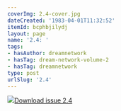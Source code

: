 ```yaml
---
coverImg: 2.4-cover.jpg
dateCreated: '1983-04-01T11:32:52'
itemId: bcphbjilydj
layout: page
name: '2.4: '
tags:
- hasAuthor: dreamnetwork
- hasTag: dream-network-volume-2
- hasTag: dreamnetwork
type: post
urlSlug: '2.4'
---
```

<img class="card-journal-img" src="../images/2.4-rect.jpg"/><a href="../files/pdfs/Volume_2/2.4-Dream-Network-Bulletin-Vol.2-No.4.pdf" download="">Download issue 2.4</a>